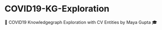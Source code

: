# COVID19-KG-Exploration
:rocket: COVID19 Knowledgegraph Exploration with CV Entities by Maya Gupta :mortar_board:
